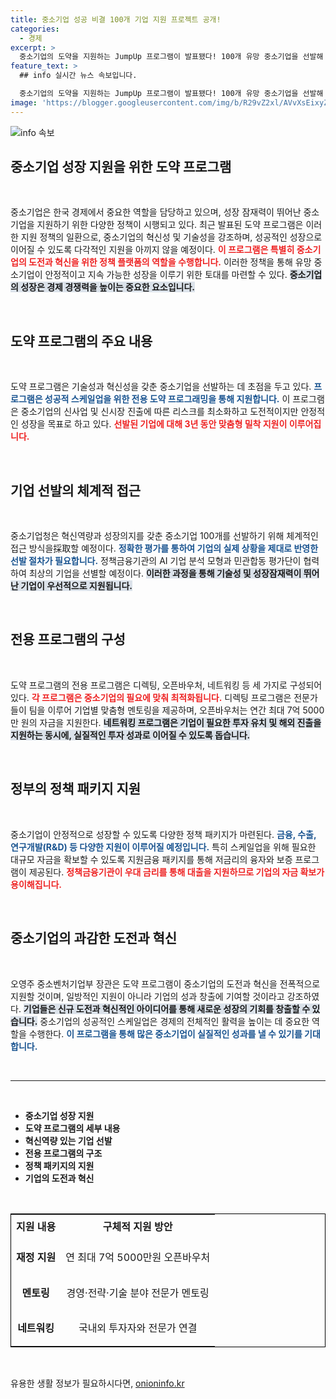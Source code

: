 ```yaml
---
title: 중소기업 성공 비결 100개 기업 지원 프로젝트 공개!
categories:
  - 경제
excerpt: >
  중소기업의 도약을 지원하는 JumpUp 프로그램이 발표됐다! 100개 유망 중소기업을 선발해 3년간 밀착 지원하며, 신규 사업 진출과 안정적 성장을 돕는다. 금융, R&D 등 정책 패키지도 제공해 경제의 활력을 불어넣을 예정이다.
feature_text: >
  ## info 실시간 뉴스 속보입니다.

  중소기업의 도약을 지원하는 JumpUp 프로그램이 발표됐다! 100개 유망 중소기업을 선발해 3년간 밀착 지원하며, 신규 사업 진출과 안정적 성장을 돕는다. 금융, R&D 등 정책 패키지도 제공해 경제의 활력을 불어넣을 예정이다.
image: 'https://blogger.googleusercontent.com/img/b/R29vZ2xl/AVvXsEixyZcFfHzMRdzZMjFBmAUKJYCLCGyLL1o632UiGVXcaFdKo_bkvkuCioo0uUKlGfBVcT3P84aROyZIXSBEx3Aw5nCQ3pTgDom1WDC4m8eifvWiAmWEEVb4x6G_l8C0QH225ldMjyaFvpxGEBGNO37VmDTDMHGhJPq73UglMfDca1-0aw/s1600/blogspot.png'
---
```


<p><img src="https://blogger.googleusercontent.com/img/b/R29vZ2xl/AVvXsEixyZcFfHzMRdzZMjFBmAUKJYCLCGyLL1o632UiGVXcaFdKo_bkvkuCioo0uUKlGfBVcT3P84aROyZIXSBEx3Aw5nCQ3pTgDom1WDC4m8eifvWiAmWEEVb4x6G_l8C0QH225ldMjyaFvpxGEBGNO37VmDTDMHGhJPq73UglMfDca1-0aw/s1600/blogspot.png" alt="info 속보" /></p>

<h2 data-ke-size="size26">중소기업 성장 지원을 위한 도약 프로그램</h2>

<p data-ke-size="size16">&nbsp;</p>

<p>중소기업은 한국 경제에서 중요한 역할을 담당하고 있으며, 성장 잠재력이 뛰어난 중소기업을 지원하기 위한 다양한 정책이 시행되고 있다. 최근 발표된 도약 프로그램은 이러한 지원 정책의 일환으로, 중소기업의 혁신성 및 기술성을 강조하며, 성공적인 성장으로 이어질 수 있도록 다각적인 지원을 아끼지 않을 예정이다. <b><span style="color: #ee2323;">이 프로그램은 특별히 중소기업의 도전과 혁신을 위한 정책 플랫폼의 역할을 수행합니다.</span></b> 이러한 정책을 통해 유망 중소기업이 안정적이고 지속 가능한 성장을 이루기 위한 토대를 마련할 수 있다. <b><span style="background-color: #21538527;">중소기업의 성장은 경제 경쟁력을 높이는 중요한 요소입니다.</span></b> </p>

<p data-ke-size="size16">&nbsp;</p>

<h2 data-ke-size="size26">도약 프로그램의 주요 내용</h2>

<p data-ke-size="size16">&nbsp;</p>

<p>도약 프로그램은 기술성과 혁신성을 갖춘 중소기업을 선발하는 데 초점을 두고 있다. <b><span style="color: #1a5490;">프로그램은 성공적 스케일업을 위한 전용 도약 프로그래밍을 통해 지원합니다.</span></b> 이 프로그램은 중소기업의 신사업 및 신시장 진출에 따른 리스크를 최소화하고 도전적이지만 안정적인 성장을 목표로 하고 있다. <b><span style="color: #ee2323;">선발된 기업에 대해 3년 동안 맞춤형 밀착 지원이 이루어집니다.</span></b> </p>

<p data-ke-size="size16">&nbsp;</p>

<h2 data-ke-size="size26">기업 선발의 체계적 접근</h2>

<p data-ke-size="size16">&nbsp;</p>

<p>중소기업청은 혁신역량과 성장의지를 갖춘 중소기업 100개를 선발하기 위해 체계적인 접근 방식을採取할 예정이다. <b><span style="color: #1a5490;">정확한 평가를 통하여 기업의 실제 상황을 제대로 반영한 선발 절차가 필요합니다.</span></b> 정책금융기관의 AI 기업 분석 모형과 민관합동 평가단이 협력하여 최상의 기업을 선별할 예정이다. <b><span style="background-color: #21538527;">이러한 과정을 통해 기술성 및 성장잠재력이 뛰어난 기업이 우선적으로 지원됩니다.</span></b></p>

<p data-ke-size="size16">&nbsp;</p>

<h2 data-ke-size="size26">전용 프로그램의 구성</h2>

<p data-ke-size="size16">&nbsp;</p>

<p>도약 프로그램의 전용 프로그램은 디렉팅, 오픈바우처, 네트워킹 등 세 가지로 구성되어 있다. <b><span style="color: #ee2323;">각 프로그램은 중소기업의 필요에 맞춰 최적화됩니다.</span></b> 디렉팅 프로그램은 전문가들이 팀을 이루어 기업별 맞춤형 멘토링을 제공하며, 오픈바우처는 연간 최대 7억 5000만 원의 자금을 지원한다. <b><span style="background-color: #21538527;">네트워킹 프로그램은 기업이 필요한 투자 유치 및 해외 진출을 지원하는 동시에, 실질적인 투자 성과로 이어질 수 있도록 돕습니다.</span></b> </p>

<p data-ke-size="size16">&nbsp;</p>

<h2 data-ke-size="size26">정부의 정책 패키지 지원</h2>

<p data-ke-size="size16">&nbsp;</p>

<p>중소기업이 안정적으로 성장할 수 있도록 다양한 정책 패키지가 마련된다. <b><span style="color: #1a5490;">금융, 수출, 연구개발(R&amp;D) 등 다양한 지원이 이루어질 예정입니다.</span></b> 특히 스케일업을 위해 필요한 대규모 자금을 확보할 수 있도록 지원금융 패키지를 통해 저금리의 융자와 보증 프로그램이 제공된다. <b><span style="color: #ee2323;">정책금융기관이 우대 금리를 통해 대출을 지원하므로 기업의 자금 확보가 용이해집니다.</span></b></p>

<p data-ke-size="size16">&nbsp;</p>

<h2 data-ke-size="size26">중소기업의 과감한 도전과 혁신</h2>

<p data-ke-size="size16">&nbsp;</p>

<p>오영주 중소벤처기업부 장관은 도약 프로그램이 중소기업의 도전과 혁신을 전폭적으로 지원할 것이며, 일방적인 지원이 아니라 기업의 성과 창출에 기여할 것이라고 강조하였다. <b><span style="background-color: #21538527;">기업들은 신규 도전과 혁신적인 아이디어를 통해 새로운 성장의 기회를 창출할 수 있습니다.</span></b> 중소기업의 성공적인 스케일업은 경제의 전체적인 활력을 높이는 데 중요한 역할을 수행한다. <b><span style="color: #1a5490;">이 프로그램을 통해 많은 중소기업이 실질적인 성과를 낼 수 있기를 기대합니다.</span></b></p>

<p data-ke-size="size16">&nbsp;</p>

<hr>

<p data-ke-size="size16">&nbsp;</p>

<ul>
  <li><b>중소기업 성장 지원</b></li>
  <li><b>도약 프로그램의 세부 내용</b></li>
  <li><b>혁신역량 있는 기업 선발</b></li>
  <li><b>전용 프로그램의 구조</b></li>
  <li><b>정책 패키지의 지원</b></li>
  <li><b>기업의 도전과 혁신</b></li>
</ul>  

<p data-ke-size="size16">&nbsp;</p>

<table style="border-collapse: collapse; border: 1px solid black; width: 100%;">
  <tr>
    <td style="text-align: center; height: 40px;"><b>지원 내용</b></td>
    <td style="text-align: center; height: 40px;"><b>구체적 지원 방안</b></td>
  </tr>
  <tr>
    <td style="text-align: center; height: 57px;"><b>재정 지원</b></td>
    <td style="text-align: center; height: 57px;">연 최대 7억 5000만원 오픈바우처</td>
  </tr>
  <tr>
    <td style="text-align: center; height: 57px;"><b>멘토링</b></td>
    <td style="text-align: center; height: 57px;">경영·전략·기술 분야 전문가 멘토링</td>
  </tr>
  <tr>
    <td style="text-align: center; height: 57px;"><b>네트워킹</b></td>
    <td style="text-align: center; height: 57px;">국내외 투자자와 전문가 연결</td>
  </tr>
</table>

<p data-ke-size="size16">&nbsp;</p>
유용한 생활 정보가 필요하시다면, <a href="https://onioninfo.kr" rel="dofollow">onioninfo.kr</a>


